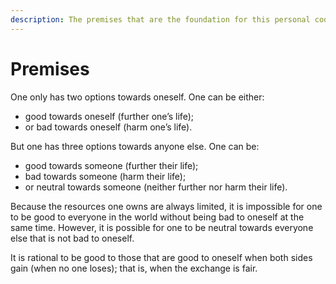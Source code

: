 ```yaml
---
description: The premises that are the foundation for this personal code of ethic.
---
```


# Premises

One only has two options towards oneself. One can be either:

* good towards oneself \(further one’s life\);
* or bad towards oneself \(harm one’s life\).

But one has three options towards anyone else. One can be:

* good towards someone \(further their life\);
* bad towards someone \(harm their life\);
* or neutral towards someone \(neither further nor harm their life\).

Because the resources one owns are always limited, it is impossible for one to be good to everyone in the world without being bad to oneself at the same time. However, it is possible for one to be neutral towards everyone else that is not bad to oneself.

It is rational to be good to those that are good to oneself when both sides gain \(when no one loses\); that is, when the exchange is fair.

